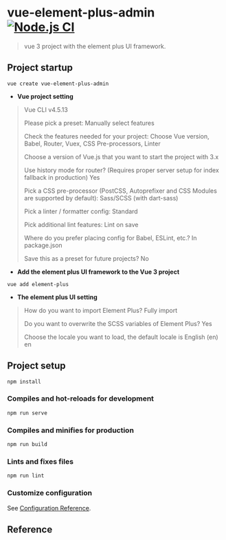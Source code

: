 # vue-element-plus-admin [![Node.js CI](https://github.com/deadislove/vue-element-plus-admin/actions/workflows/node.js.yml/badge.svg?branch=main)](https://github.com/deadislove/vue-element-plus-admin/actions/workflows/node.js.yml)
> vue 3 project with the element plus UI framework.

## Project startup
```
vue create vue-element-plus-admin
```
- **Vue project setting**
> Vue CLI v4.5.13
> 
> Please pick a preset: Manually select features
> 
> Check the features needed for your project: Choose Vue version, Babel, Router, Vuex, CSS Pre-processors, Linter
> 
> Choose a version of Vue.js that you want to start the project with 3.x
> 
> Use history mode for router? (Requires proper server setup for index fallback in production) Yes
> 
> Pick a CSS pre-processor (PostCSS, Autoprefixer and CSS Modules are supported by default): Sass/SCSS (with dart-sass)
> 
> Pick a linter / formatter config: Standard
> 
> Pick additional lint features: Lint on save
> 
> Where do you prefer placing config for Babel, ESLint, etc.? In package.json
> 
> Save this as a preset for future projects? No

- **Add the element plus UI framework to the Vue 3 project**
```
vue add element-plus
```
- **The element plus UI setting**
> How do you want to import Element Plus? Fully import
> 
> Do you want to overwrite the SCSS variables of Element Plus? Yes
> 
> Choose the locale you want to load, the default locale is English (en) en
> 
## Project setup
```
npm install
```

### Compiles and hot-reloads for development
```
npm run serve
```

### Compiles and minifies for production
```
npm run build
```

### Lints and fixes files
```
npm run lint
```

### Customize configuration
See [Configuration Reference](https://cli.vuejs.org/config/).

## Reference
